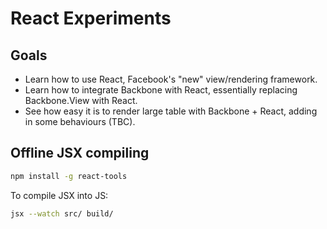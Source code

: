 # React Experiments

## Goals

* Learn how to use React, Facebook's "new" view/rendering framework.
* Learn how to integrate Backbone with React, essentially replacing Backbone.View with React.
* See how easy it is to render large table with Backbone + React, adding in some behaviours (TBC).

## Offline JSX compiling

```sh
npm install -g react-tools
```

To compile JSX into JS:

```sh
jsx --watch src/ build/
```
